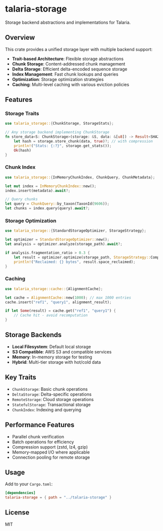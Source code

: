 # talaria-storage

Storage backend abstractions and implementations for Talaria.

## Overview

This crate provides a unified storage layer with multiple backend support:

- **Trait-based Architecture**: Flexible storage abstractions
- **Chunk Storage**: Content-addressed chunk management
- **Delta Storage**: Efficient delta-encoded sequence storage
- **Index Management**: Fast chunk lookups and queries
- **Optimization**: Storage optimization strategies
- **Caching**: Multi-level caching with various eviction policies

## Features

### Storage Traits
```rust
use talaria_storage::{ChunkStorage, StorageStats};

// Any storage backend implementing ChunkStorage
fn store_data<S: ChunkStorage>(storage: &S, data: &[u8]) -> Result<SHA256Hash> {
    let hash = storage.store_chunk(data, true)?; // with compression
    println!("Stats: {:?}", storage.get_stats());
    Ok(hash)
}
```

### Chunk Index
```rust
use talaria_storage::{InMemoryChunkIndex, ChunkQuery, ChunkMetadata};

let mut index = InMemoryChunkIndex::new();
index.insert(metadata).await?;

// Query chunks
let query = ChunkQuery::by_taxon(TaxonId(9606));
let chunks = index.query(query).await?;
```

### Storage Optimization
```rust
use talaria_storage::{StandardStorageOptimizer, StorageStrategy};

let optimizer = StandardStorageOptimizer::new();
let analysis = optimizer.analyze(storage_path).await?;

if analysis.fragmentation_ratio > 0.3 {
    let result = optimizer.optimize(storage_path, StorageStrategy::Compact).await?;
    println!("Reclaimed: {} bytes", result.space_reclaimed);
}
```

### Caching
```rust
use talaria_storage::cache::{AlignmentCache};

let cache = AlignmentCache::new(1000); // max 1000 entries
cache.insert("ref1", "query1", alignment_result);

if let Some(result) = cache.get("ref1", "query1") {
    // Cache hit - avoid recomputation
}
```

## Storage Backends

- **Local Filesystem**: Default local storage
- **S3 Compatible**: AWS S3 and compatible services
- **Memory**: In-memory storage for testing
- **Hybrid**: Multi-tier storage with hot/cold data

## Key Traits

- `ChunkStorage`: Basic chunk operations
- `DeltaStorage`: Delta-specific operations
- `RemoteStorage`: Cloud storage operations
- `StatefulStorage`: Transactional storage
- `ChunkIndex`: Indexing and querying

## Performance Features

- Parallel chunk verification
- Batch operations for efficiency
- Compression support (zstd, lz4, gzip)
- Memory-mapped I/O where applicable
- Connection pooling for remote storage

## Usage

Add to your `Cargo.toml`:
```toml
[dependencies]
talaria-storage = { path = "../talaria-storage" }
```

## License

MIT